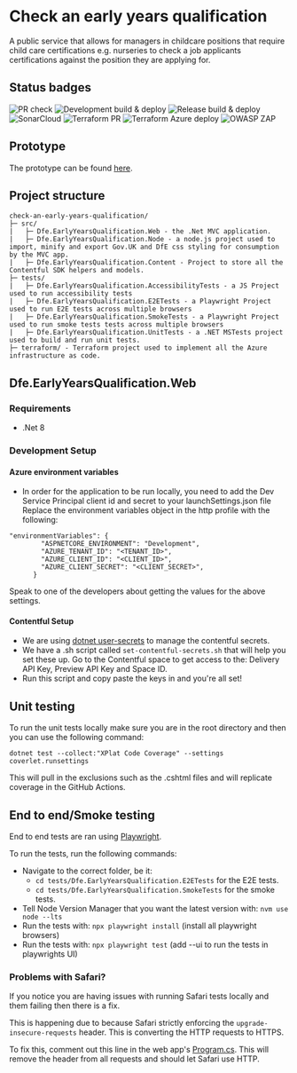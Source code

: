 # Check an early years qualification

A public service that allows for managers in childcare positions that require child care certifications e.g. nurseries to check a job applicants certifications against the position they are applying for.

## Status badges

![PR check](https://github.com/DFE-Digital/check-an-early-years-qualification/actions/workflows/code-pr-check.yml/badge.svg)
![Development build & deploy](https://github.com/DFE-Digital/check-an-early-years-qualification/actions/workflows/development-build-and-deploy.yml/badge.svg?event=workflow_dispatch)
![Release build & deploy](https://github.com/DFE-Digital/check-an-early-years-qualification/actions/workflows/release-build-and-deploy.yml/badge.svg?event=workflow_dispatch)
![SonarCloud](https://github.com/DFE-Digital/check-an-early-years-qualification/actions/workflows/sonarcloud.yml/badge.svg)
![Terraform PR](https://github.com/DFE-Digital/check-an-early-years-qualification/actions/workflows/terraform-pr-check.yml/badge.svg)
![Terraform Azure deploy](https://github.com/DFE-Digital/check-an-early-years-qualification/actions/workflows/tf-azure-deploy.yml/badge.svg)
![OWASP ZAP](https://github.com/DFE-Digital/check-an-early-years-qualification/actions/workflows/dev-security-check.yml/badge.svg)

## Prototype
The prototype can be found [here](https://github.com/DFE-Digital/ey-qualifications-prototype).

## Project structure

```
check-an-early-years-qualification/
├─ src/
|   ├─ Dfe.EarlyYearsQualification.Web - the .Net MVC application.
|   ├─ Dfe.EarlyYearsQualification.Node - a node.js project used to import, minify and export Gov.UK and DfE css styling for consumption by the MVC app.
|   ├─ Dfe.EarlyYearsQualification.Content - Project to store all the Contentful SDK helpers and models.
├─ tests/
|   ├─ Dfe.EarlyYearsQualification.AccessibilityTests - a JS Project used to run accessibility tests
|   ├─ Dfe.EarlyYearsQualification.E2ETests - a Playwright Project used to run E2E tests across multiple browsers
|   ├─ Dfe.EarlyYearsQualification.SmokeTests - a Playwright Project used to run smoke tests tests across multiple browsers
|   ├─ Dfe.EarlyYearsQualification.UnitTests - a .NET MSTests project used to build and run unit tests.
├─ terraform/ - Terraform project used to implement all the Azure infrastructure as code.
```

## Dfe.EarlyYearsQualification.Web
### Requirements
- .Net 8

### Development Setup

#### Azure environment variables
- In order for the application to be run locally, you need to add the Dev Service Principal client id and secret to your launchSettings.json file
Replace the environment variables object in the http profile with the following:
```
"environmentVariables": {
        "ASPNETCORE_ENVIRONMENT": "Development",
        "AZURE_TENANT_ID": "<TENANT_ID>",
        "AZURE_CLIENT_ID": "<CLIENT_ID>",
        "AZURE_CLIENT_SECRET": "<CLIENT_SECRET>",
      }
```
Speak to one of the developers about getting the values for the above settings.

#### Contentful Setup
- We are using [dotnet user-secrets](https://learn.microsoft.com/en-us/aspnet/core/security/app-secrets?view=aspnetcore-8.0) to manage the contentful secrets.
- We have a .sh script called ```set-contentful-secrets.sh``` that will help you set these up. Go to the Contentful space to get access to the: Delivery API Key, Preview API Key and Space ID.
- Run this script and copy paste the keys in and you're all set!

## Unit testing

To run the unit tests locally make sure you are in the root directory and then you can use the following command:
```
dotnet test --collect:"XPlat Code Coverage" --settings coverlet.runsettings
```

This will pull in the exclusions such as the .cshtml files and will replicate coverage in the GitHub Actions.

## End to end/Smoke testing

End to end tests are ran using [Playwright](https://playwright.dev/).

To run the tests, run the following commands:
- Navigate to the correct folder, be it:
  - ``cd tests/Dfe.EarlyYearsQualification.E2ETests`` for the E2E tests.
  - ``cd tests/Dfe.EarlyYearsQualification.SmokeTests`` for the smoke tests.
- Tell Node Version Manager that you want the latest version with: ``nvm use node --lts``
- Run the tests with: ``npx playwright install`` (install all playwright browsers)
- Run the tests with: ``npx playwright test`` (add --ui to run the tests in playwrights UI)

### Problems with Safari?
If you notice you are having issues with running Safari tests locally and them failing then there is a fix.

This is happening due to because Safari strictly enforcing the `upgrade-insecure-requests` header. This is converting the HTTP requests to HTTPS.

To fix this, comment out this line in the web app's [Program.cs](https://github.com/DFE-Digital/check-an-early-years-qualification/blob/main/src/Dfe.EarlyYearsQualification.Web/Program.cs#L138-L140). This will remove the header from all requests and should let Safari use HTTP.
